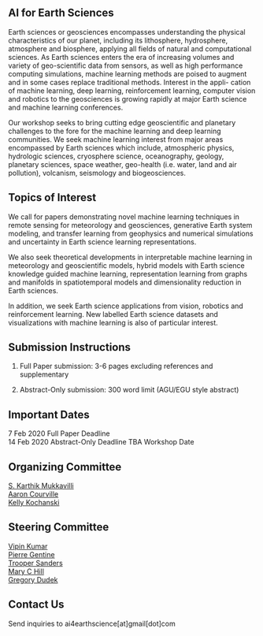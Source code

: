 ## AI for Earth Sciences

Earth sciences or geosciences encompasses understanding the physical characteristics of our planet, including its lithosphere, hydrosphere, atmosphere and biosphere, applying all fields of natural and computational sciences. As Earth sciences enters the era of increasing volumes and variety of geo-scientific data from sensors, as well as high performance computing simulations, machine learning methods are poised to augment and in some cases replace traditional methods. Interest in the appli- cation of machine learning, deep learning, reinforcement learning, computer vision and robotics to the geosciences is growing rapidly at major Earth science and machine learning conferences.

Our workshop seeks to bring cutting edge geoscientific and planetary challenges to the fore for the machine learning and deep learning communities. We seek machine learning interest from major areas encompassed by Earth sciences which include, atmospheric physics, hydrologic sciences, cryosphere science, oceanography, geology, planetary sciences, space weather, geo-health (i.e. water, land and air pollution), volcanism, seismology and biogeosciences. 

## Topics of Interest

We call for papers demonstrating novel machine learning techniques in remote sensing for meteorology and geosciences, generative Earth system modeling, and transfer learning from geophysics and numerical simulations and uncertainty in Earth science learning representations. 

We also seek theoretical developments in interpretable machine learning in meteorology and geoscientific models, hybrid models with Earth science knowledge guided machine learning, representation learning from graphs and manifolds in spatiotemporal models and dimensionality reduction in Earth sciences. 

In addition, we seek Earth science applications from vision, robotics and reinforcement learning. New labelled Earth science datasets and visualizations with machine learning is also of particular interest.

## Submission Instructions

1) Full Paper submission: 3-6 pages excluding references and supplementary

2) Abstract-Only submission: 300 word limit (AGU/EGU style abstract)

## Important Dates

7 Feb 2020 Full Paper Deadline    
14 Feb 2020 Abstract-Only Deadline 
TBA Workshop Date  

## Organizing Committee

[S. Karthik Mukkavilli](https://mila.quebec/en/person/karthik-mukkavilli/)  
[Aaron Courville](https://mila.quebec/en/person/aaron-courville/)  
[Kelly Kochanski](https://www.kochanski.org/kelly/)  

## Steering Committee

[Vipin Kumar](https://www-users.cs.umn.edu/~kumar001/)  
[Pierre Gentine](https://eee.columbia.edu/faculty/pierre-gentine)  
[Trooper Sanders](https://twitter.com/troopersanders?lang=en)  
[Mary C Hill](https://geo.ku.edu/hill-mary-c)  
[Gregory Dudek](http://www.cim.mcgill.ca/~dudek/)  

## Contact Us

Send inquiries to ai4earthscience[at]gmail[dot]com

